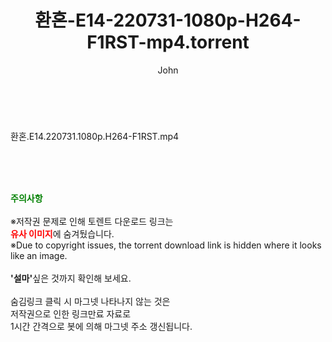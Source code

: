 ﻿---
layout: post
title:  "환혼-E14-220731-1080p-H264-F1RST-mp4.torrent"
author: John
categories: [ 드라마 ]
tags: [  ]
image:  
description: "환혼-E14-220731-1080p-H264-F1RST-mp4 torrent 정보 공유"
toc: true
toc_sticky: true
---

<br>
<div class="view-img">
<a class="view_image" href="http://torrentmobile60.com/bbs/view_image.php?fn=%2Fdata%2Ffile%2Fdrama%2F3659260999_fUGAJIpe_84e4f12f206ce0518c44a9f15616044bdcc822de.jpg" target="_blank"><img alt="" class="img-tag" content="http://torrentmobile60.com/data/file/drama/3659260999_fUGAJIpe_84e4f12f206ce0518c44a9f15616044bdcc822de.jpg" itemprop="image" src="http://torrentmobile60.com/data/file/drama/thumb-3659260999_fUGAJIpe_84e4f12f206ce0518c44a9f15616044bdcc822de_835x2212.jpg"/></a></div><div class="view-content" itemprop="description">
<p>환혼.E14.220731.1080p.H264-F1RST.mp4<br/></p> </div>
    
<br><br><br>
<p data-ke-size="size16"><b><span style="color: green;">주의사항</span></b><br /><br />※저작권 문제로 인해 토렌트 다운로드 링크는<br /><b><span style="color: red;">유사 이미지</span></b>에 숨겨뒀습니다.<br />※Due to copyright issues, the torrent download link is hidden where it looks like an image.<br /><br /><b>'설마'</b>싶은 것까지 확인해 보세요.<br /><br />숨김링크 클릭 시 마그넷 나타나지 않는 것은<br />저작권으로 인한 링크만료 자료로<br />1시간 간격으로 봇에 의해 마그넷 주소 갱신됩니다.</p>
